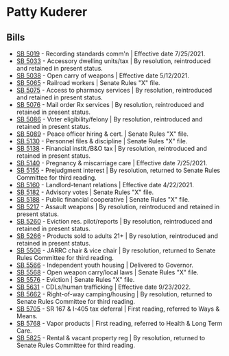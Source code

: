 # Patty Kuderer
## Bills
* [SB 5019](/bill/2021-22/sb/5019/) - Recording standards comm'n | Effective date 7/25/2021.
* [SB 5033](/bill/2021-22/sb/5033/) - Accessory dwelling units/tax | By resolution, reintroduced and retained in present status.
* [SB 5038](/bill/2021-22/sb/5038/) - Open carry of weapons | Effective date 5/12/2021.
* [SB 5065](/bill/2021-22/sb/5065/) - Railroad workers | Senate Rules "X" file.
* [SB 5075](/bill/2021-22/sb/5075/) - Access to pharmacy services | By resolution, reintroduced and retained in present status.
* [SB 5076](/bill/2021-22/sb/5076/) - Mail order Rx services | By resolution, reintroduced and retained in present status.
* [SB 5086](/bill/2021-22/sb/5086/) - Voter eligibility/felony | By resolution, reintroduced and retained in present status.
* [SB 5089](/bill/2021-22/sb/5089/) - Peace officer hiring & cert. | Senate Rules "X" file.
* [SB 5130](/bill/2021-22/sb/5130/) - Personnel files & discipline | Senate Rules "X" file.
* [SB 5138](/bill/2021-22/sb/5138/) - Financial instit./B&O tax | By resolution, reintroduced and retained in present status.
* [SB 5140](/bill/2021-22/sb/5140/) - Pregnancy & miscarriage care | Effective date 7/25/2021.
* [SB 5155](/bill/2021-22/sb/5155/) - Prejudgment interest | By resolution, returned to Senate Rules Committee for third reading.
* [SB 5160](/bill/2021-22/sb/5160/) - Landlord-tenant relations | Effective date 4/22/2021.
* [SB 5182](/bill/2021-22/sb/5182/) - Advisory votes | Senate Rules "X" file.
* [SB 5188](/bill/2021-22/sb/5188/) - Public financial cooperative | Senate Rules "X" file.
* [SB 5217](/bill/2021-22/sb/5217/) - Assault weapons | By resolution, reintroduced and retained in present status.
* [SB 5260](/bill/2021-22/sb/5260/) - Eviction res. pilot/reports | By resolution, reintroduced and retained in present status.
* [SB 5266](/bill/2021-22/sb/5266/) - Products sold to adults 21+ | By resolution, reintroduced and retained in present status.
* [SB 5506](/bill/2021-22/sb/5506/) - JARRC chair & vice chair | By resolution, returned to Senate Rules Committee for third reading.
* [SB 5566](/bill/2021-22/sb/5566/) - Independent youth housing | Delivered to Governor.
* [SB 5568](/bill/2021-22/sb/5568/) - Open weapon carry/local laws | Senate Rules "X" file.
* [SB 5576](/bill/2021-22/sb/5576/) - Eviction | Senate Rules "X" file.
* [SB 5631](/bill/2021-22/sb/5631/) - CDLs/human trafficking | Effective date 9/23/2022.
* [SB 5662](/bill/2021-22/sb/5662/) - Right-of-way camping/housing | By resolution, returned to Senate Rules Committee for third reading.
* [SB 5705](/bill/2021-22/sb/5705/) - SR 167 & I-405 tax deferral | First reading, referred to Ways & Means.
* [SB 5768](/bill/2021-22/sb/5768/) - Vapor products | First reading, referred to Health & Long Term Care.
* [SB 5825](/bill/2021-22/sb/5825/) - Rental & vacant property reg | By resolution, returned to Senate Rules Committee for third reading.
